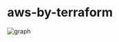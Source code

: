 # aws-by-terraform

![graph](https://user-images.githubusercontent.com/95436689/216507683-fbce3cf3-d2c8-48b2-9fbb-132724db3ac0.jpg)
